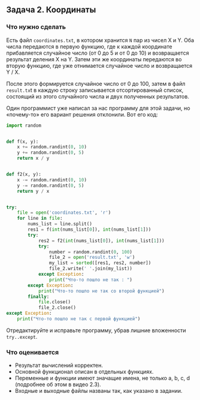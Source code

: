 ## Задача 2. Координаты
### Что нужно сделать
Есть файл `coordinates.txt`, в котором хранится `N` пар из чисел X и Y. Оба числа передаются в первую функцию, где к каждой координате прибавляется случайное число (от 0 до 5 и от 0 до 10) и возвращается результат деления X на Y. Затем эти же координаты передаются во вторую функцию, где уже отнимается случайное число и возвращается Y / X.

После этого формируется случайное число от 0 до 100, затем в файл `result.tx`t в каждую строку записывается отсортированный список, состоящий из этого случайного числа и двух полученных результатов.

Один программист уже написал за нас программу для этой задачи, но «почему-то» его вариант решения отклонили. Вот его код:

```python
import random


def f(x, y):
    x += random.randint(0, 10)
    y += random.randint(0, 5)
    return x / y


def f2(x, y):
    x -= random.randint(0, 10)
    y -= random.randint(0, 5)
    return y / x


try:
    file = open('coordinates.txt', 'r')
    for line in file:
        nums_list = line.split()
        res1 = f(int(nums_list[0]), int(nums_list[1]))
        try:
            res2 = f2(int(nums_list[0]), int(nums_list[1]))
            try:
                number = random.randint(0, 100)
                file_2 = open('result.txt', 'w')
                my_list = sorted([res1, res2, number])
                file_2.write(' '.join(my_list))
            except Exception:
                print("Что-то пошло не так : ")
        except Exception:
            print("Что-то пошло не так со второй функцией")
        finally:
            file.close()
            file_2.close()
except Exception:
    print("Что-то пошло не так с первой функцией")
```

Отредактируйте и исправьте программу, убрав лишние вложенности `try..except`.
### Что оценивается
- Результат вычислений корректен.
- Основной функционал описан в отдельных функциях.
- Переменные и функции имеют значащие имена, не только a, b, c, d (подробнее об этом в видео 2.3).
- Входные и выходные файлы названы так, как указано в задании.


